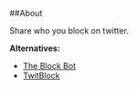 ##About

Share who you block on twitter.

__Alternatives:__
- [The Block Bot](http://www.theblockbot.com/)
- [TwitBlock](http://twitblock.org/)


